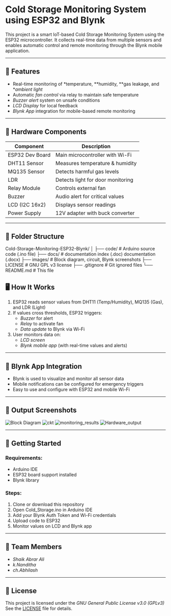 # Cold Storage Monitoring System using ESP32 and Blynk

This project is a smart IoT-based Cold Storage Monitoring System using the ESP32 microcontroller. It collects real-time data from multiple sensors and enables automatic control and remote monitoring through the Blynk mobile application.

---

## 🔧 Features

- Real-time monitoring of *temperature, **humidity, **gas leakage, and **ambient light*
- Automatic *fan control* via relay to maintain safe temperature
- *Buzzer alert* system on unsafe conditions
- *LCD Display* for local feedback
- *Blynk App* integration for mobile-based remote monitoring

---

## 🧰 Hardware Components

| Component       | Description |
|----------------|-------------|
| ESP32 Dev Board | Main microcontroller with Wi-Fi |
| DHT11 Sensor    | Measures temperature & humidity |
| MQ135 Sensor    | Detects harmful gas levels |
| LDR             | Detects light for door monitoring |
| Relay Module    | Controls external fan |
| Buzzer          | Audio alert for critical values |
| LCD (I2C 16x2)  | Displays sensor readings |
| Power Supply    | 12V adapter with buck converter |

---

## 📁 Folder Structure

Cold-Storage-Monitoring-ESP32-Blynk/ │ ├── code/              # Arduino source code (.ino file) ├── docs/              # documentation index (.doc) documentation (.docx) ├── images/            # Block diagram, circuit, Blynk screenshots ├── LICENSE            # GNU GPL v3 license ├── .gitignore         # Git ignored files └── README.md          # This file

## 🖥 How It Works

1. ESP32 reads sensor values from DHT11 (Temp/Humidity), MQ135 (Gas), and LDR (Light)
2. If values cross thresholds, ESP32 triggers:
   - *Buzzer* for alert
   - *Relay* to activate fan
   - *Data update* to Blynk via Wi-Fi
3. User monitors data on:
   - *LCD screen*
   - *Blynk mobile app* (with real-time values and alerts)

---

## 📲 Blynk App Integration

- Blynk is used to visualize and monitor all sensor data
- Mobile notifications can be configured for emergency triggers
- Easy to use and configure with ESP32 and mobile Wi-Fi

---

## 📸 Output Screenshots

![Block Diagram](images/blockdiagram.png)
![ckt](images/ckt.png)
![monitoring_results](images/monitoring_results.jpg)
![Hardware_output](images/Hardware_output.jpg)

---

## 🚀 Getting Started

### Requirements:
- Arduino IDE
- ESP32 board support installed
- Blynk library

### Steps:
1. Clone or download this repository
2. Open Cold_Storage.ino in Arduino IDE
3. Add your Blynk Auth Token and Wi-Fi credentials
4. Upload code to ESP32
5. Monitor values on LCD and Blynk app

---

## 👥 Team Members

- *Shaik Abrar Ali*
- *k.Nanditha*
- *ch.Abhilash*

---

## 📄 License

This project is licensed under the *GNU General Public License v3.0 (GPLv3)*  
See the [LICENSE](LICENSE) file for details.
